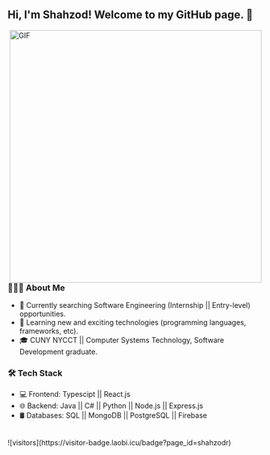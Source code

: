 <h2> Hi, I'm Shahzod! Welcome to my GitHub page. 👋 </h2>
<img align="right" alt="GIF" src="https://media.giphy.com/media/XymXANrzgI4k6FL6zr/giphy.gif" width="500"/>

<h3> 👨🏻‍💻 About Me </h3>

- 🔭 Currently searching Software Engineering (Internship || Entry-level) opportunities.
- 🤔 Learning new and exciting technologies (programming languages, frameworks, etc). 
- 🎓 CUNY NYCCT || Computer Systems Technology, Software Development graduate.

<h3>🛠 Tech Stack</h3>

- 💻 Frontend: Typescipt || React.js
- 🌐 Backend: Java || C# || Python || Node.js || Express.js
- 🛢 Databases: SQL || MongoDB || PostgreSQL || Firebase
<br>
![visitors](https://visitor-badge.laobi.icu/badge?page_id=shahzodr)
